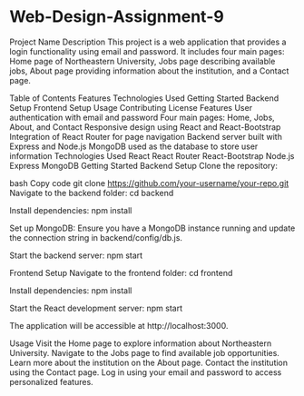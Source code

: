 # Web-Design-Assignment-9

Project Name
Description
This project is a web application that provides a login functionality using email and password. It includes four main pages: Home page of Northeastern University, Jobs page describing available jobs, About page providing information about the institution, and a Contact page.

Table of Contents
Features
Technologies Used
Getting Started
Backend Setup
Frontend Setup
Usage
Contributing
License
Features
User authentication with email and password
Four main pages: Home, Jobs, About, and Contact
Responsive design using React and React-Bootstrap
Integration of React Router for page navigation
Backend server built with Express and Node.js
MongoDB used as the database to store user information
Technologies Used
React
React Router
React-Bootstrap
Node.js
Express
MongoDB
Getting Started
Backend Setup
Clone the repository:

bash
Copy code
git clone https://github.com/your-username/your-repo.git
Navigate to the backend folder:
cd backend

Install dependencies:
npm install

Set up MongoDB: Ensure you have a MongoDB instance running and update the connection string in backend/config/db.js.

Start the backend server:
npm start

Frontend Setup
Navigate to the frontend folder:
cd frontend

Install dependencies:
npm install

Start the React development server:
npm start

The application will be accessible at http://localhost:3000.

Usage
Visit the Home page to explore information about Northeastern University.
Navigate to the Jobs page to find available job opportunities.
Learn more about the institution on the About page.
Contact the institution using the Contact page.
Log in using your email and password to access personalized features.
